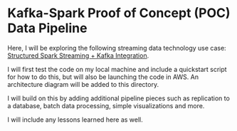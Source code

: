 # Kafka-Spark Proof of Concept (POC) Data Pipeline

Here, I will be exploring the following streaming data technology use case: [Structured Spark Streaming + Kafka Integration](https://spark.apache.org/docs/latest/structured-streaming-kafka-integration.html).

I will first test the code on my local machine and include a quickstart script for how to do this, but will also be launching the code in AWS. An architecture diagram will be added to this directory.

I will build on this by adding additional pipeline pieces such as replication to a database, batch data processing, simple visualizations and more.

I will include any lessons learned here as well.